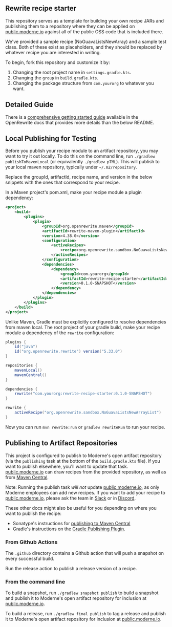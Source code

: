 ## Rewrite recipe starter

This repository serves as a template for building your own recipe JARs and publishing them to a repository where they can be applied on [public.moderne.io](https://public.moderne.io) against all of the public OSS code that is included there.

We've provided a sample recipe (NoGuavaListsNewArray) and a sample test class. Both of these exist as placeholders, and they should be replaced by whatever recipe you are interested in writing.

To begin, fork this repository and customize it by:

1. Changing the root project name in `settings.gradle.kts`.
2. Changing the `group` in `build.gradle.kts`.
3. Changing the package structure from `com.yourorg` to whatever you want.

## Detailed Guide

There is a [comprehensive getting started guide](https://docs.openrewrite.org/getting-started/recipe-development-environment)
available in the OpenRewrite docs that provides more details than the below README.

## Local Publishing for Testing

Before you publish your recipe module to an artifact repository, you may want to try it out locally.
To do this on the command line, run `./gradlew publishToMavenLocal` (or equivalently `./gradlew pTML`).
This will publish to your local maven repository, typically under `~/.m2/repository`.

Replace the groupId, artifactId, recipe name, and version in the below snippets with the ones that correspond to your recipe.

In a Maven project's pom.xml, make your recipe module a plugin dependency:
```xml
<project>
    <build>
        <plugins>
            <plugin>
                <groupId>org.openrewrite.maven</groupId>
                <artifactId>rewrite-maven-plugin</artifactId>
                <version>4.38.0</version>
                <configuration>
                    <activeRecipes>
                        <recipe>org.openrewrite.sandbox.NoGuavaListsNewArrayList</recipe>
                    </activeRecipes>
                </configuration>
                <dependencies>
                    <dependency>
                        <groupId>com.yourorg</groupId>
                        <artifactId>rewrite-recipe-starter</artifactId>
                        <version>0.1.0-SNAPSHOT</version>
                    </dependency>
                </dependencies>
            </plugin>
        </plugins>
    </build>
</project>
```

Unlike Maven, Gradle must be explicitly configured to resolve dependencies from maven local.
The root project of your gradle build, make your recipe module a dependency of the `rewrite` configuration:

```groovy
plugins {
    id("java")
    id("org.openrewrite.rewrite") version("5.33.0")
}

repositories {
    mavenLocal()
    mavenCentral()
}

dependencies {
    rewrite("com.yourorg:rewrite-recipe-starter:0.1.0-SNAPSHOT")
}

rewrite {
    activeRecipe("org.openrewrite.sandbox.NoGuavaListsNewArrayList")
}
```

Now you can run `mvn rewrite:run` or `gradlew rewriteRun` to run your recipe.

## Publishing to Artifact Repositories

This project is configured to publish to Moderne's open artifact repository (via the `publishing` task at the bottom of
the `build.gradle.kts` file). If you want to publish elsewhere, you'll want to update that task.
[public.moderne.io](https://public.moderne.io) can draw recipes from the provided repository, as well as from [Maven Central](https://search.maven.org).

Note:
Running the publish task _will not_ update [public.moderne.io](https://public.moderne.io), as only Moderne employees can
add new recipes. If you want to add your recipe to [public.moderne.io](https://public.moderne.io), please ask the
team in [Slack](https://join.slack.com/t/rewriteoss/shared_invite/zt-nj42n3ea-b~62rIHzb3Vo0E1APKCXEA) or in [Discord](https://discord.gg/xk3ZKrhWAb).

These other docs might also be useful for you depending on where you want to publish the recipe:

* Sonatype's instructions for [publishing to Maven Central](https://maven.apache.org/repository/guide-central-repository-upload.html)
* Gradle's instructions on the [Gradle Publishing Plugin](https://docs.gradle.org/current/userguide/publishing\_maven.html).

### From Github Actions

The `.github` directory contains a Github action that will push a snapshot on every successful build.

Run the release action to publish a release version of a recipe.

### From the command line

To build a snapshot, run `./gradlew snapshot publish` to build a snapshot and publish it to Moderne's open artifact repository for inclusion at [public.moderne.io](https://public.moderne.io).

To build a release, run `./gradlew final publish` to tag a release and publish it to Moderne's open artifact repository for inclusion at [public.moderne.io](https://public.moderne.io).
